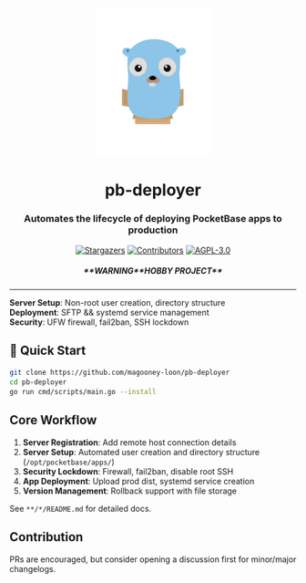 <div align="center">
  <img src="frontend/static/favicon.svg" alt="Logo" width="200">
  <h1 align="center">pb-deployer</h1>
  <h3 align="center">Automates the lifecycle of deploying PocketBase apps to production</h3>
</div>

<div align="center">
    <a href="https://github.com/magooney-loon/pb-deployer/stargazers"><img src="https://img.shields.io/github/stars/magooney-loon/pb-deployer?style=for-the-badge&color=blue" alt="Stargazers"></a>
    <a href="https://github.com/magooney-loon/pb-deployer/graphs/contributors"><img src="https://img.shields.io/github/contributors/magooney-loon/pb-deployer?style=for-the-badge&color=blue" alt="Contributors"></a>
    <a href="https://github.com/magooney-loon/pb-deployer/blob/main/LICENSE"><img src="https://img.shields.io/github/license/magooney-loon/pb-deployer?style=for-the-badge&color=blue" alt="AGPL-3.0"></a>
    <br>
    <h5 align="center">**WARNING**HOBBY PROJECT**</h5>
  <hr>
</div>

**Server Setup**: Non-root user creation, directory structure
<br>
**Deployment**: SFTP && systemd service management
<br>
**Security**: UFW firewall, fail2ban, SSH lockdown

## 🚀 Quick Start

```bash
git clone https://github.com/magooney-loon/pb-deployer
cd pb-deployer
go run cmd/scripts/main.go --install
```

## Core Workflow

1. **Server Registration**: Add remote host connection details
2. **Server Setup**: Automated user creation and directory structure (`/opt/pocketbase/apps/`)
3. **Security Lockdown**: Firewall, fail2ban, disable root SSH
4. **App Deployment**: Upload prod dist, systemd service creation
5. **Version Management**: Rollback support with file storage

See `**/*/README.md` for detailed docs.

## Contribution
PRs are encouraged, but consider opening a discussion first for minor/major changelogs.
